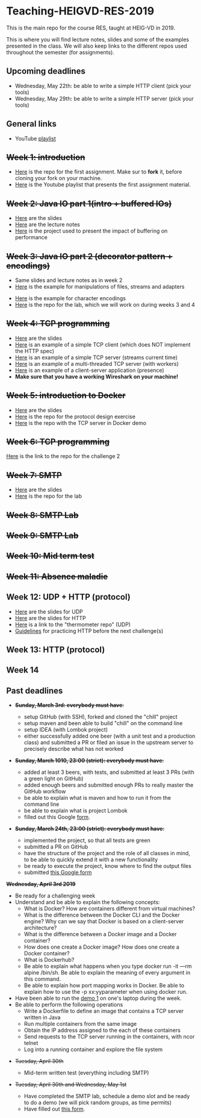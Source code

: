 # Teaching-HEIGVD-RES-2019
This is the main repo for the course RES, taught at HEIG-VD in 2019. 

This is where you will find lecture notes, slides and some of the examples presented in the class. We will also keep links to the different repos used throughout the semester (for assignments).

## Upcoming deadlines

- Wednesday, May 22th: be able to write a simple HTTP client (pick your tools)
- Wednesday, May 29th: be able to write a simple HTTP server (pick your tools)


## General links

- YouTube [playlist](https://www.youtube.com/playlist?list=PLfKkysTy70Qa1IYbV9Xndojc7L-T4keF-)



## ~~Week 1: introduction~~

* [Here](https://github.com/arubinst/Teaching-HEIGVD-RES-2019-Chill) is the repo for the first assignment. Make sur to **fork** it, before cloning your fork on your machine.
* [Here](https://www.youtube.com/playlist?list=PLfKkysTy70QaN-uez0K4UpSpVUbt8ETpk) is  the Youtube playlist that presents the first assignment material.

## ~~Week 2: Java IO part 1(intro + buffered IOs)~~

* [Here](https://github.com/arubinst/Teaching-HEIGVD-RES-2019/blob/master/slides/01-JavaIOs.pdf) are the slides
* [Here](https://github.com/arubinst/Teaching-HEIGVD-RES-2019/blob/master/lectures/01-Lecture1-JavaIOs.md) are the lecture notes
* [Here](https://github.com/arubinst/Teaching-HEIGVD-RES-2019/tree/master/examples/01-BufferedIOBenchmark/BufferedIOBenchmark) is the project used to present the impact of buffering on performance

## ~~Week 3: Java IO part 2 (decorator pattern + encodings)~~

* Same slides and lecture notes as in week 2
* [Here](https://github.com/arubinst/Teaching-HEIGVD-RES-2019/tree/master/examples/02-FileIOExample/FileIOExample) is the example for manipulations of files, streams and adapters

- [Here](https://github.com/arubinst/Teaching-HEIGVD-RES-2019/tree/master/examples/03-CharacterIODemo/CharacterIODemo) is the example for character encodings
- [Here](https://github.com/arubinst/Teaching-HEIGVD-RES-2019-Labo-Java-IO) is the repo for the lab, which we will work on during weeks 3 and 4



## ~~Week 4: TCP programming~~

* [Here](https://github.com/arubinst/Teaching-HEIGVD-RES-2019/blob/master/slides/02-TcpProgramming.pdf) are the slides
* [Here](https://github.com/arubinst/Teaching-HEIGVD-RES-2019/tree/master/examples/05-DumbHttpClient/DumbHttpClient) is an example of a simple TCP client (which does NOT implement the HTTP spec)
* [Here](https://github.com/arubinst/Teaching-HEIGVD-RES-2019/tree/master/examples/04-StreamingTimeServer/StreamingTimeServer) is an example of a simple TCP server (streams current time)
* [Here](https://github.com/arubinst/Teaching-HEIGVD-RES-2019/tree/master/examples/07-TcpServers/TcpServers) is an example of a multi-threaded TCP server (with workers)
* [Here](https://github.com/arubinst/Teaching-HEIGVD-RES-2019/tree/master/examples/06-PresenceApplication/PresenceApplication) is an example of a client-server application (presence)
* **Make sure that you have a working Wireshark on your machine!**


## ~~Week 5: introduction to Docker~~

* [Here](https://github.com/arubinst/Teaching-HEIGVD-RES-2019/blob/master/slides/03-Docker.pdf) are the slides
* [Here](https://github.com/arubinst/Teaching-HEIGVD-RES-2019-Exercise-Calculator) is the repo for the protocol design exercise
* [Here](https://github.com/arubinst/Teaching-Docker-SimpleJavaServer) is the repo with the TCP server in Docker demo
<!-- * [Here]() is the link for the "sanity check" Google Form  -->


## ~~Week 6: TCP programming~~

[Here](<https://github.com/arubinst/Teaching-HEIGVD-RES-2019-Challenge-2>) is the link to the repo for the challenge 2

## ~~Week 7: SMTP~~

* [Here](https://github.com/arubinst/Teaching-HEIGVD-RES-2019/blob/master/slides/04-SMTP.pdf) are the slides
* [Here](https://github.com/arubinst/Teaching-HEIGVD-RES-2019-Labo-SMTP) is the repo for the lab

## ~~Week 8: SMTP Lab~~

## ~~Week 9: SMTP Lab~~

## ~~Week 10: Mid term test~~

## ~~Week 11: Absence maladie~~

## Week 12: UDP + HTTP (protocol)

* [Here](https://github.com/arubinst/Teaching-HEIGVD-RES-2019/blob/master/slides/05-UdpProgramming.pdf) are the slides for UDP
* [Here](https://github.com/arubinst/Teaching-HEIGVD-RES-2019/blob/master/slides/06-HTTPProtocol.pdf) are the slides for HTTP
* [Here](https://github.com/arubinst/Teaching-Docker-UDP-sensors) is a link to the "thermometer repo" (UDP)
* [Guidelines](https://github.com/arubinst/Teaching-HEIGVD-RES-2019/blob/master/lectures/http-in-practice.pdf) for practicing HTTP before the next challenge(s)


## Week 13: HTTP (protocol)

## Week 14



## Past deadlines

- ~~**Sunday, March 3rd: everybody must have**:~~
  - setup GitHub (with SSH), forked and cloned the "chill" project
  - setup maven and been able to build "chill" on the command line
  - setup IDEA (with Lombok project)
  - either successfully added one beer (with a unit test and a production class) and submitted a PR or filed an issue in the upstream server to precisely describe what has not worked
- ~~**Sunday, March 1010, 23:00 (strict): everybody must have**:~~
  - added at least 3 beers, with tests, and submitted at least 3 PRs (with a green light on GitHub)
  - added enough beers and submitted enough PRs to really master the GitHub workflow
  - be able to explain what is maven and how to run it from the command line
  - be able to explain what is project Lombok
  - filled out this Google [form](https://goo.gl/forms/Ulmj9DWpV4hh8VqV2).

- ~~**Sunday, March 24th, 23:00 (strict): everybody must have**:~~
  - implemented the project, so that all tests are green
  - submitted a PR on GitHub
  - have the structure of the project and the role of all classes in mind, to be able to quickly extend it with a new functionality
  - be ready to execute the project, know where to find the output files
  - submitted [this Google form](https://goo.gl/forms/TfOiBXp6kq5qqvKc2)

~~**Wednesday, April 3rd 2019**~~

* Be ready for a challenging week
* Understand and be able to explain the following concepts:
   * What is Docker? How are containers different from virtual machines?
   * What is the difference between the Docker CLI and the Docker engine? Why can we say that Docker is based on a client-server architecture?
   * What is the difference between a Docker image and a Docker container?
   * How does one create a Docker image? How does one create a Docker container?
   * What is Dockerhub?
   * Be able to explain what happens when you type docker run -it —rm alpine /bin/sh. Be able to explain the meaning of every argument in this command.
   * Be able to explain how port mapping works in Docker. Be able to explain how to use the -p xx:yyparameter when using docker run.
* Have been able to run the [demo 1](https://github.com/arubinst/Teaching-Docker-SimpleJavaServer) on one's laptop during the week.
* Be able to perform the following operations
   * Write a Dockerfile to define an image that contains a TCP server written in Java
   * Run multiple containers from the same image
   * Obtain the IP address assigned to the each of these containers
   * Send requests to the TCP server running in the containers, with ncor telnet
   * Log into a running container and explore the file system

- ~~Tuesday, April 30th~~
   * Mid-term written test (everything including SMTP)

- ~~Tuesday, April 30th and Wednesday, May 1st~~
   * Have completed the SMTP lab, schedule a demo slot and be ready to do a demo (we will pick random groups, as time permits)
   * Have filled out [this form](https://forms.gle/FiFTcsNJnvQxhCkK8).